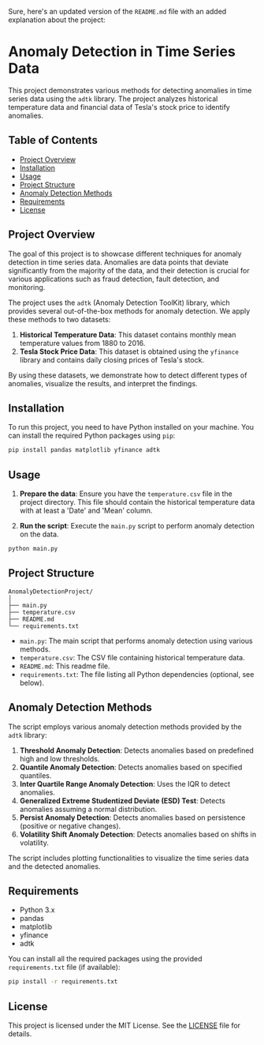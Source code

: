 Sure, here's an updated version of the `README.md` file with an added explanation about the project:


# Anomaly Detection in Time Series Data

This project demonstrates various methods for detecting anomalies in time series data using the `adtk` library. The project analyzes historical temperature data and financial data of Tesla's stock price to identify anomalies.

## Table of Contents

- [Project Overview](#project-overview)
- [Installation](#installation)
- [Usage](#usage)
- [Project Structure](#project-structure)
- [Anomaly Detection Methods](#anomaly-detection-methods)
- [Requirements](#requirements)
- [License](#license)

## Project Overview

The goal of this project is to showcase different techniques for anomaly detection in time series data. Anomalies are data points that deviate significantly from the majority of the data, and their detection is crucial for various applications such as fraud detection, fault detection, and monitoring.

The project uses the `adtk` (Anomaly Detection ToolKit) library, which provides several out-of-the-box methods for anomaly detection. We apply these methods to two datasets:
1. **Historical Temperature Data**: This dataset contains monthly mean temperature values from 1880 to 2016.
2. **Tesla Stock Price Data**: This dataset is obtained using the `yfinance` library and contains daily closing prices of Tesla's stock.

By using these datasets, we demonstrate how to detect different types of anomalies, visualize the results, and interpret the findings.

## Installation

To run this project, you need to have Python installed on your machine. You can install the required Python packages using `pip`:

```bash
pip install pandas matplotlib yfinance adtk
```

## Usage

1. **Prepare the data**: Ensure you have the `temperature.csv` file in the project directory. This file should contain the historical temperature data with at least a 'Date' and 'Mean' column.

2. **Run the script**: Execute the `main.py` script to perform anomaly detection on the data.

```bash
python main.py
```

## Project Structure

```
AnomalyDetectionProject/
│
├── main.py
├── temperature.csv
├── README.md
└── requirements.txt
```

- `main.py`: The main script that performs anomaly detection using various methods.
- `temperature.csv`: The CSV file containing historical temperature data.
- `README.md`: This readme file.
- `requirements.txt`: The file listing all Python dependencies (optional, see below).

## Anomaly Detection Methods

The script employs various anomaly detection methods provided by the `adtk` library:

1. **Threshold Anomaly Detection**: Detects anomalies based on predefined high and low thresholds.
2. **Quantile Anomaly Detection**: Detects anomalies based on specified quantiles.
3. **Inter Quartile Range Anomaly Detection**: Uses the IQR to detect anomalies.
4. **Generalized Extreme Studentized Deviate (ESD) Test**: Detects anomalies assuming a normal distribution.
5. **Persist Anomaly Detection**: Detects anomalies based on persistence (positive or negative changes).
6. **Volatility Shift Anomaly Detection**: Detects anomalies based on shifts in volatility.

The script includes plotting functionalities to visualize the time series data and the detected anomalies.

## Requirements

- Python 3.x
- pandas
- matplotlib
- yfinance
- adtk

You can install all the required packages using the provided `requirements.txt` file (if available):

```bash
pip install -r requirements.txt
```

## License

This project is licensed under the MIT License. See the [LICENSE](LICENSE) file for details.
```

